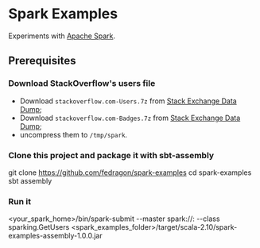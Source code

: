 # Spark Examples

Experiments with [Apache Spark](http://spark.apache.org).

## Prerequisites

### Download StackOverflow's users file

- Download `stackoverflow.com-Users.7z` from [Stack Exchange Data Dump](https://archive.org/details/stackexchange);
- Download `stackoverflow.com-Badges.7z` from [Stack Exchange Data Dump](https://archive.org/details/stackexchange);
- uncompress them to `/tmp/spark`.

### Clone this project and package it with sbt-assembly

  git clone https://github.com/fedragon/spark-examples
  cd spark-examples
  sbt assembly

### Run it

  <your_spark_home>/bin/spark-submit --master spark://<master>:<port> --class sparking.GetUsers <spark_examples_folder>/target/scala-2.10/spark-examples-assembly-1.0.0.jar
